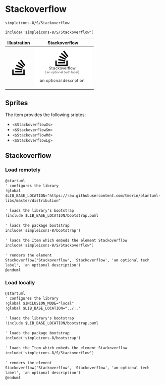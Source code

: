 # Stackoverflow


```text
simpleicons-8/S/Stackoverflow
```

```text
include('simpleicons-8/S/Stackoverflow')
```



| Illustration | Stackoverflow |
| :---: | :---: |
| ![illustration for Illustration](../../simpleicons-8/S/Stackoverflow.png) | ![illustration for Stackoverflow](../../simpleicons-8/S/Stackoverflow.Local.png) |



## Sprites
The item provides the following sriptes:

- `<$StackoverflowXs>`
- `<$StackoverflowSm>`
- `<$StackoverflowMd>`
- `<$StackoverflowLg>`





## Stackoverflow

### Load remotely
```plantuml
@startuml
' configures the library
!global $LIB_BASE_LOCATION="https://raw.githubusercontent.com/tmorin/plantuml-libs/master/distribution"

' loads the library's bootstrap
!include $LIB_BASE_LOCATION/bootstrap.puml

' loads the package bootstrap
include('simpleicons-8/bootstrap')

' loads the Item which embeds the element Stackoverflow
include('simpleicons-8/S/Stackoverflow')

' renders the element
Stackoverflow('Stackoverflow', 'Stackoverflow', 'an optional tech label', 'an optional description')
@enduml
```

### Load locally
```plantuml
@startuml
' configures the library
!global $INCLUSION_MODE="local"
!global $LIB_BASE_LOCATION="../.."

' loads the library's bootstrap
!include $LIB_BASE_LOCATION/bootstrap.puml

' loads the package bootstrap
include('simpleicons-8/bootstrap')

' loads the Item which embeds the element Stackoverflow
include('simpleicons-8/S/Stackoverflow')

' renders the element
Stackoverflow('Stackoverflow', 'Stackoverflow', 'an optional tech label', 'an optional description')
@enduml
```

